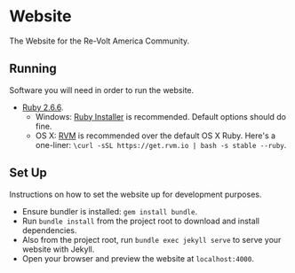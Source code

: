 # Website

The Website for the Re-Volt America Community.

## Running
Software you will need in order to run the website.

  * [Ruby 2.6.6](https://www.ruby-lang.org/en/).
      * Windows: [Ruby Installer](https://rubyinstaller.org/downloads/) is recommended. Default options should do fine.
      * OS X: [RVM](http://rvm.io) is recommended over the default OS X Ruby.
       Here's a one-liner: `\curl -sSL https://get.rvm.io | bash -s stable --ruby`.
       
## Set Up
Instructions on how to set the website up for development purposes.

  * Ensure bundler is installed: `gem install bundle`.
  * Run `bundle install` from the project root to download and install dependencies.
  * Also from the project root, run `bundle exec jekyll serve` to serve your website with Jekyll.
  * Open your browser and preview the website at `localhost:4000`.
